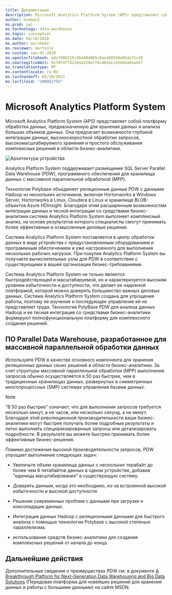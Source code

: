```yaml
---
title: Документация
description: Microsoft Analytics Platform System (APS) представляет собой платформу обработки данных, предназначенную для хранения данных и анализа больших объемов данных. Она предлагает возможности глубокой интеграции данных, высокоскоростной обработки запросов, высокомасштабируемого хранения и простого обслуживания комплексных решений в области бизнес-аналитики.
author: mzaman1
ms.prod: sql
ms.technology: data-warehouse
ms.topic: conceptual
ms.date: 04/18/2018
ms.author: murshedz
ms.reviewer: martinle
ms.custom: seo-dt-2019
ms.openlocfilehash: adc7d9b215c564484065c0ae169559e95daf1cd9
ms.sourcegitcommit: 917df4ffd22e4a229af7dc481dcce3ebba0aa4d7
ms.translationtype: MT
ms.contentlocale: ru-RU
ms.lasthandoff: 02/10/2021
ms.locfileid: "100052755"
---
```

# <a name="microsoft-analytics-platform-system"></a>Microsoft Analytics Platform System

Microsoft Analytics Platform System (APS) представляет собой платформу обработки данных, предназначенную для хранения данных и анализа больших объемов данных. Она предлагает возможности глубокой интеграции данных, высокоскоростной обработки запросов, высокомасштабируемого хранения и простого обслуживания комплексных решений в области бизнес-аналитики.

![Архитектура устройства](media/architecture-high-level.png "Архитектура устройства")

Analytics Platform System поддерживает размещение SQL Server Parallel Data Warehouse (PDW), программного обеспечения для хранилища данных с массивной параллельной обработкой (MPP).

Технология Polybase объединяет реляционные данные PDW с данными Hadoop из нескольких источников, включая Hortonworks в Windows Server, Hortonworks в Linux, Cloudera в Linux и хранилище BLOB-объектов Azure HDInsight. Благодаря этим расширенным возможностям интеграции данных и тесной интеграции со средствами бизнес-аналитики система Analytics Platform System выполняет комплексный анализ, на основе результатов которого специалисты смогут принимать более эффективные и осмысленные деловые решения.

Система Analytics Platform System поставляется в центр обработки данных в виде устройства с предустановленным оборудованием и программным обеспечением и уже настроенного для выполнения нескольких рабочих нагрузок. При покупке Analytics Platform System вы получаете вычислительные узлы для PDW в соответствии с существующими в вашей организации бизнес-требованиями.

Система Analytics Platform System не только является быстродействующей и масштабируемой, но и характеризуется высоким уровнем избыточности и доступности, что делает ее надежной платформой, которой можно доверять большинство важных деловых данных. Система Analytics Platform System создана для упрощения работы, поэтому ее изучение и последующее управление ей не представляет труда. Технология PolyBase PDW для анализа данных Hadoop и ее тесная интеграция со средствами бизнес-аналитики формируют полнофункциональную платформу для комплексного создания решений.

## <a name="parallel-data-warehouse-software-designed-for-massively-parallel-processing"></a>ПО Parallel Data Warehouse, разработанное для массивной параллельной обработки данных

Используйте PDW в качестве основного компонента для хранения реляционных данных своих решений в области бизнес-аналитики. За счет структуры массивной параллельной обработки (MPP) выполнение запросов обычно осуществляется в 50 раз быстрее, чем в традиционных хранилищах данных, развернутых в симметричных многопроцессных (SMP) системах управления базами данных.

> [!NOTE]
> "В 50 раз быстрее" означает, что для выполнения запросов требуется несколько минут, а не часов, или несколько секунд, а не минут. Благодаря этой революционной производительности ваши бизнес-аналитики могут быстрее получать более подробные результаты и легко выполнять специализированные запросы или детализировать подробности. В результате вы можете быстрее принимать более эффективные бизнес-решения.

Помимо достижения высокой производительности запросов, PDW упрощает выполнение следующих задач:

- Увеличьте объем хранилища данных с нескольких терабайт до более чем 6 петабайтов данных в одном устройстве, добавив "единицы масштабирования" в существующую систему.

- Доверять данным, когда это необходимо, из-за встроенной высокой избыточности и высокой доступности.

- Решение современных проблем с данными при загрузке и консолидации данных.

- Интеграция данных Hadoop с реляционными данными для быстрого анализа с помощью технологии Polybase с высокой степенью параллелизма.

- использование средств бизнес-аналитики для создания комплексных решений от начала до конца.

## <a name="next-steps"></a>Дальнейшие действия

Дополнительные сведения о преимуществах PDW см. в документе [A Breakthrough Platform for Next-Generation Data Warehousing and Big Data Solutions](/previous-versions/sql/sql-server-2012/dn520808(v=msdn.10)) (Передовая платформа для новейших решений для хранения данных и работы с большими данными) на сайте MSDN.